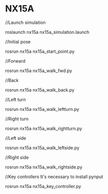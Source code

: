 # NX15A

//Launch simulation

roslaunch nx15a nx15a_simulation.launch

//Initial pose

rosrun nx15a nx15a_start_point.py

//Forward

rosrun nx15a nx15a_walk_fwd.py

//Back

rosrun nx15a nx15a_walk_back.py

//Left turn

rosrun nx15a nx15a_walk_leftturn.py

//Right turn

rosrun nx15a nx15a_walk_rightturn.py

//Left side

rosrun nx15a nx15a_walk_leftside.py

//Right side

rosrun nx15a nx15a_walk_rightside.py

//Key controllers  It's necessary to install pynput

rosrun nx15a nx15a_key_controller.py